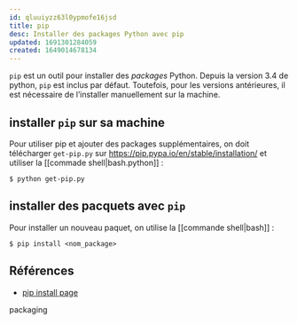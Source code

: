 ```yaml
---
id: qluuiyzz63l0ypmofe16jsd
title: pip
desc: Installer des packages Python avec pip
updated: 1691301284059
created: 1649014678134
---
```


`pip` est un outil pour installer des _packages_ Python. Depuis la version 3.4 de python, `pip` est inclus par défaut. Toutefois, pour les versions antérieures, il est nécessaire de l’installer manuellement sur la machine.

## installer `pip` sur sa machine

Pour utiliser pip et ajouter des packages supplémentaires, on doit télécharger `get-pip.py` sur https://pip.pypa.io/en/stable/installation/ et utiliser la [[commade shell|bash.python]] :

```shell
$ python get-pip.py
```

## installer des pacquets avec `pip`

Pour installer un nouveau paquet, on utilise la [[commande shell|bash]] :

```shell
$ pip install <nom_package>
```

## Références

- [pip install page](https://pypi.org/project/pip/)


packaging